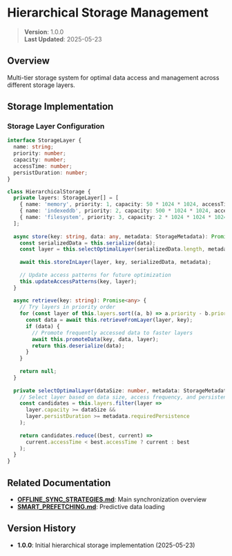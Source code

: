 
# Hierarchical Storage Management

> **Version**: 1.0.0  
> **Last Updated**: 2025-05-23

## Overview

Multi-tier storage system for optimal data access and management across different storage layers.

## Storage Implementation

### Storage Layer Configuration

```typescript
interface StorageLayer {
  name: string;
  priority: number;
  capacity: number;
  accessTime: number;
  persistDuration: number;
}

class HierarchicalStorage {
  private layers: StorageLayer[] = [
    { name: 'memory', priority: 1, capacity: 50 * 1024 * 1024, accessTime: 1, persistDuration: 0 },
    { name: 'indexeddb', priority: 2, capacity: 500 * 1024 * 1024, accessTime: 10, persistDuration: 86400000 },
    { name: 'filesystem', priority: 3, capacity: 2 * 1024 * 1024 * 1024, accessTime: 50, persistDuration: 604800000 }
  ];
  
  async store(key: string, data: any, metadata: StorageMetadata): Promise<void> {
    const serializedData = this.serialize(data);
    const layer = this.selectOptimalLayer(serializedData.length, metadata);
    
    await this.storeInLayer(layer, key, serializedData, metadata);
    
    // Update access patterns for future optimization
    this.updateAccessPatterns(key, layer);
  }
  
  async retrieve(key: string): Promise<any> {
    // Try layers in priority order
    for (const layer of this.layers.sort((a, b) => a.priority - b.priority)) {
      const data = await this.retrieveFromLayer(layer, key);
      if (data) {
        // Promote frequently accessed data to faster layers
        await this.promoteData(key, data, layer);
        return this.deserialize(data);
      }
    }
    
    return null;
  }
  
  private selectOptimalLayer(dataSize: number, metadata: StorageMetadata): StorageLayer {
    // Select layer based on data size, access frequency, and persistence requirements
    const candidates = this.layers.filter(layer => 
      layer.capacity >= dataSize && 
      layer.persistDuration >= metadata.requiredPersistence
    );
    
    return candidates.reduce((best, current) => 
      current.accessTime < best.accessTime ? current : best
    );
  }
}
```

## Related Documentation

- **[OFFLINE_SYNC_STRATEGIES.md](src/docs/mobile/OFFLINE_SYNC_STRATEGIES.md)**: Main synchronization overview
- **[SMART_PREFETCHING.md](src/docs/mobile/storage/SMART_PREFETCHING.md)**: Predictive data loading

## Version History

- **1.0.0**: Initial hierarchical storage implementation (2025-05-23)
